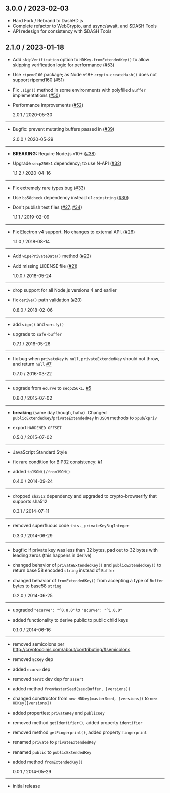 ## 3.0.0 / 2023-02-03

- Hard Fork / Rebrand to DashHD.js
- Complete refactor to WebCrypto, and async/await, and $DASH Tools
- API redesign for consistency with $DASH Tools

## 2.1.0 / 2023-01-18

- Add `skipVerification` option to `HDKey.fromExtendedKey()` to allow skipping
  verification logic for performance
  ([#53](https://github.com/cryptocoinjs/hdkey/pull/53))
- Use `ripemd160` package; as Node v18+ `crypto.createHash()` does not support
  ripemd160 ([#51](https://github.com/cryptocoinjs/hdkey/pull/51))
- Fix `.sign()` method in some environments with polyfilled `Buffer`
  implementations ([#50](https://github.com/cryptocoinjs/hdkey/pull/50))
- Performance improvements
  ([#52](https://github.com/cryptocoinjs/hdkey/pull/52))

  2.0.1 / 2020-05-30

---

- Bugfix: prevent mutating buffers passed in
  ([#39](https://github.com/cryptocoinjs/hdkey/pull/39))

  2.0.0 / 2020-05-29

---

- **BREAKING:** Require Node.js v10+
  ([#38](https://github.com/cryptocoinjs/hdkey/pull/38))
- Upgrade `secp256k1` dependency; to use N-API
  ([#32](https://github.com/cryptocoinjs/hdkey/pull/32))

  1.1.2 / 2020-04-16

---

- Fix extremely rare types bug
  ([#33](https://github.com/cryptocoinjs/hdkey/pull/33))
- Use `bs58check` dependency instead of `coinstring`
  ([#30](https://github.com/cryptocoinjs/hdkey/pull/30))
- Don't publish test files
  ([#27](https://github.com/cryptocoinjs/hdkey/issues/27),
  [#34](https://github.com/cryptocoinjs/hdkey/pull/34))

  1.1.1 / 2019-02-09

---

- Fix Electron v4 support. No changes to external API.
  ([#26](https://github.com/cryptocoinjs/hdkey/pull/26))

  1.1.0 / 2018-08-14

---

- Add `wipePrivateData()` method
  ([#22](https://github.com/cryptocoinjs/hdkey/pull/22))
- Add missing LICENSE file
  ([#21](https://github.com/cryptocoinjs/hdkey/pull/21))

  1.0.0 / 2018-05-24

---

- drop support for all Node.js versions 4 and earlier
- fix `derive()` path validation
  ([#20](https://github.com/cryptocoinjs/hdkey/pull/20))

  0.8.0 / 2018-02-06

---

- add `sign()` and `verify()`
- upgrade to `safe-buffer`

  0.7.1 / 2016-05-26

---

- fix bug when `privateKey` is `null`, `privateExtendedKey` should not throw,
  and return `null` [#7][#7]

  0.7.0 / 2016-03-22

---

- upgrade from `ecurve` to `secp256k1`. [#5][#5]

  0.6.0 / 2015-07-02

---

- **breaking** (same day though, haha). Changed
  `publicExtendedKey`/`privateExtendedKey` in `JSON` methods to `xpub`/`xpriv`
- export `HARDENED_OFFSET`

  0.5.0 / 2015-07-02

---

- JavaScript Standard Style
- fix rare condition for BIP32 consistency: [#1][#1]
- added `toJSON()/fromJSON()`

  0.4.0 / 2014-09-24

---

- dropped `sha512` dependency and upgraded to crypto-browserify that supports
  sha512

  0.3.1 / 2014-07-11

---

- removed superfluous code `this._privateKeyBigInteger`

  0.3.0 / 2014-06-29

---

- bugfix: if private key was less than 32 bytes, pad out to 32 bytes with
  leading zeros (this happens in derive)
- changed behavior of `privateExtendedKey()` and `publicExtendedKey()` to return
  base 58 encoded `string` instead of `Buffer`
- changed behavior of `fromExtendedKey()` from accepting a type of `Buffer`
  bytes to base58 `string`

  0.2.0 / 2014-06-25

---

- upgraded `"ecurve": "^0.8.0"` to `"ecurve": "^1.0.0"`
- added functionality to derive public to public child keys

  0.1.0 / 2014-06-16

---

- removed semicolons per http://cryptocoinjs.com/about/contributing/#semicolons
- removed `ECKey` dep
- added `ecurve` dep
- removed `terst` dev dep for `assert`
- added method `fromMasterSeed(seedBuffer, [versions])`
- changed constructor from `new HDKey(masterSeed, [versions])` to
  `new HDKey([versions])`
- added properties: `privateKey` and `publicKey`
- removed method `getIdentifier()`, added property `identifier`
- removed method `getFingerprint()`, added property `fingerprint`
- renamed `private` to `privateExtendedKey`
- renamed `public` to `publicExtendedKey`
- added method `fromExtendedKey()`

  0.0.1 / 2014-05-29

---

- initial release

<!-- generated using jprichardson/issue-links -->

[#7]:
  https://github.com/cryptocoinjs/hdkey/issues/7
  "privateExtendedKey error handling"
[#6]:
  https://github.com/cryptocoinjs/hdkey/pull/6
  "hdkey: use bippath for BIP32 path parsing and validation"
[#5]:
  https://github.com/cryptocoinjs/hdkey/pull/5
  "hdkey: use the secp256k1 package for crypto"
[#4]:
  https://github.com/cryptocoinjs/hdkey/issues/4
  "Is this library still maintained?"
[#3]: https://github.com/cryptocoinjs/hdkey/pull/3 "Update hdkey.js"
[#2]: https://github.com/cryptocoinjs/hdkey/pull/2 "Update hdkey.js"
[#1]:
  https://github.com/cryptocoinjs/hdkey/issues/1
  "rare condition needed for bip consistency"

